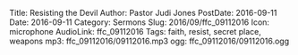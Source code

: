 Title: Resisting the Devil
Author: Pastor Judi Jones
PostDate: 2016-09-11
Date: 2016-09-11
Category: Sermons
Slug: 2016/09/ffc_09112016
Icon: microphone
AudioLink: ffc_09112016
Tags: faith, resist, secret place, weapons
mp3: ffc_09112016/09112016.mp3
ogg: ffc_09112016/09112016.ogg
